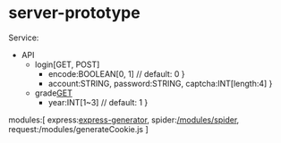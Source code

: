 # server-prototype
Service:
 * API
   * login[GET, POST]
     * [GET]:{
         encode:BOOLEAN[0, 1] // default: 0
       }
     * [POST]:{
         account:STRING,
         password:STRING,
         captcha:INT[length:4]
       }
   * grade[GET]
     * [GET]:{
         year:INT[1~3] // default: 1
       }

modules:[
  express:[express-generator](https://expressjs.com/zh-tw/starter/generator.html),
  spider:[/modules/spider](https://github.com/night-kesshou/modules),
  request:/modules/generateCookie.js
]
